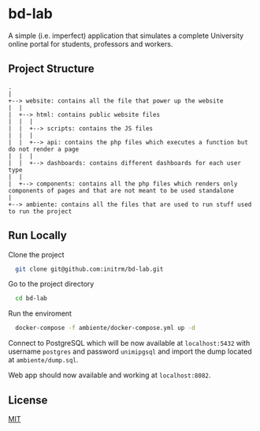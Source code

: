 # bd-lab

A simple (i.e. imperfect) application that simulates a complete University online portal for students, professors and workers.


## Project Structure

```
.
|
+--> website: contains all the file that power up the website
|  |
|  +--> html: contains public website files
|  |  |
|  |  +--> scripts: contains the JS files
|  |  |
|  |  +--> api: contains the php files which executes a function but do not render a page
|  |  |
|  |  +--> dashboards: contains different dashboards for each user type
|  |
|  +--> components: contains all the php files which renders only components of pages and that are not meant to be used standalone
|
+--> ambiente: contains all the files that are used to run stuff used to run the project
```
## Run Locally

Clone the project

```bash
  git clone git@github.com:initrm/bd-lab.git
```

Go to the project directory

```bash
  cd bd-lab
```

Run the enviroment

```bash
  docker-compose -f ambiente/docker-compose.yml up -d
```

Connect to PostgreSQL which will be now available at `localhost:5432` with username `postgres` and password `unimipgsql` and import the dump located at `ambiente/dump.sql`.

Web app should now available and working at `localhost:8082`.


## License

[MIT](https://choosealicense.com/licenses/mit/)

